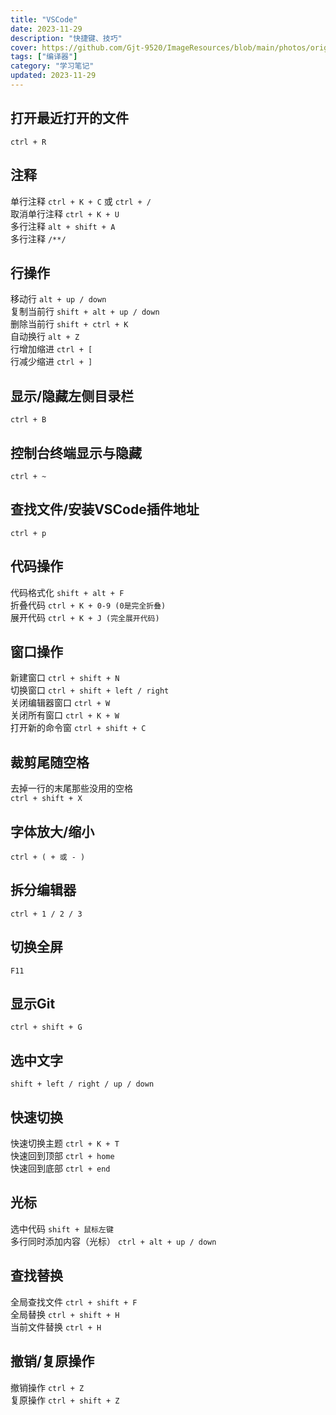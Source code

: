 ```yaml
---
title: "VSCode"
date: 2023-11-29
description: "快捷键、技巧"
cover: https://github.com/Gjt-9520/ImageResources/blob/main/photos/original/Ximage102.jpg?raw=true
tags: ["编译器"]
category: "学习笔记"
updated: 2023-11-29
---
```


## 打开最近打开的文件

`ctrl + R`   

## 注释

单行注释 `ctrl + K + C` 或 `ctrl + /`   
取消单行注释 `ctrl + K + U`     
多行注释 `alt + shift + A`   
多行注释 `/**/`   

## 行操作

移动行 `alt + up / down`    
复制当前行 `shift + alt + up / down`  
删除当前行 `shift + ctrl + K`   
自动换行 `alt + Z`  
行增加缩进 `ctrl + [`   
行减少缩进 `ctrl + ]`   

## 显示/隐藏左侧目录栏 

`ctrl + B`  

## 控制台终端显示与隐藏

`ctrl + ~`  

## 查找文件/安装VSCode插件地址

`ctrl + p`  
  
## 代码操作

代码格式化 `shift + alt + F`  
折叠代码 `ctrl + K + 0-9 (0是完全折叠)`   
展开代码 `ctrl + K + J (完全展开代码)`  

## 窗口操作

新建窗口 `ctrl + shift + N`  
切换窗口 `ctrl + shift + left / right`  
关闭编辑器窗口 `ctrl + W`   
关闭所有窗口 `ctrl + K + W`   
打开新的命令窗 `ctrl + shift + C`  

## 裁剪尾随空格

去掉一行的末尾那些没用的空格   
`ctrl + shift + X`  

## 字体放大/缩小

`ctrl + ( + 或 - )`  

## 拆分编辑器

`ctrl + 1 / 2 / 3`

## 切换全屏

`F11`

## 显示Git

`ctrl + shift + G`

## 选中文字

`shift + left / right / up / down`

## 快速切换

快速切换主题 `ctrl + K + T`  
快速回到顶部 `ctrl + home`   
快速回到底部 `ctrl + end`   

## 光标

选中代码 `shift + 鼠标左键`  
多行同时添加内容（光标） `ctrl + alt + up / down`  

## 查找替换

全局查找文件 `ctrl + shift + F`  
全局替换 `ctrl + shift + H`    
当前文件替换 `ctrl + H`  
 
## 撤销/复原操作

撤销操作 `ctrl + Z`   
复原操作 `ctrl + shift + Z`   